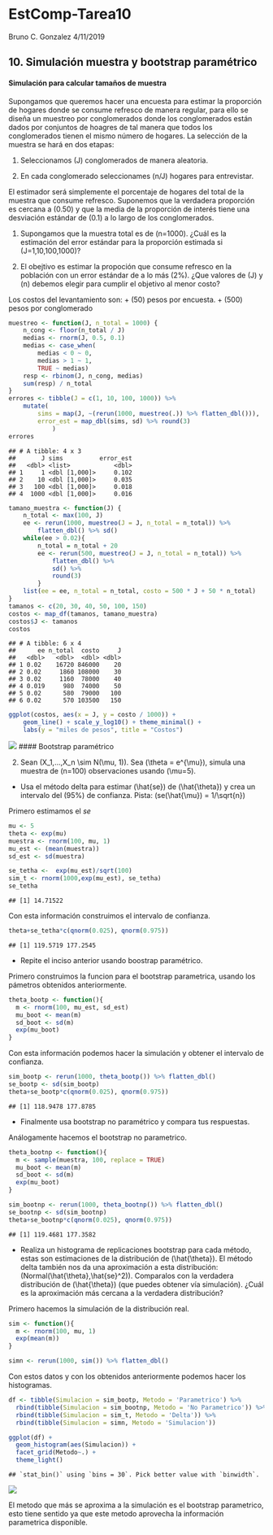 EstComp-Tarea10
================
Bruno C. Gonzalez
4/11/2019

## 10\. Simulación muestra y bootstrap paramétrico

#### Simulación para calcular tamaños de muestra

Supongamos que queremos hacer una encuesta para estimar la proporción de
hogares donde se consume refresco de manera regular, para ello se diseña
un muestreo por conglomerados donde los conglomerados están dados por
conjuntos de hoagres de tal manera que todos los conglomerados tienen el
mismo número de hogares. La selección de la muestra se hará en dos
etapas:

1.  Seleccionamos \(J\) conglomerados de manera aleatoria.

2.  En cada conglomerado seleccionames \(n/J\) hogares para entrevistar.

El estimador será simplemente el porcentaje de hogares del total de la
muestra que consume refresco. Suponemos que la verdadera proporción es
cercana a \(0.50\) y que la media de la proporción de interés tiene una
desviación estándar de \(0.1\) a lo largo de los conglomerados.

1.  Supongamos que la muestra total es de \(n=1000\). ¿Cuál es la
    estimación del error estándar para la proporción estimada si
    \(J=1,10,100,1000\)?

2.  El obejtivo es estimar la propoción que consume refresco en la
    población con un error estándar de a lo más \(2\%\). ¿Que valores de
    \(J\) y \(n\) debemos elegir para cumplir el objetivo al menor
    costo?

Los costos del levantamiento son: + \(50\) pesos por encuesta. + \(500\)
pesos por conglomerado

``` r
muestreo <- function(J, n_total = 1000) {
    n_cong <- floor(n_total / J)
    medias <- rnorm(J, 0.5, 0.1)
    medias <- case_when(
        medias < 0 ~ 0, 
        medias > 1 ~ 1,
        TRUE ~ medias)
    resp <- rbinom(J, n_cong, medias)
    sum(resp) / n_total
}
errores <- tibble(J = c(1, 10, 100, 1000)) %>% 
    mutate(
        sims = map(J, ~(rerun(1000, muestreo(.)) %>% flatten_dbl())), 
        error_est = map_dbl(sims, sd) %>% round(3)
            )
errores
```

    ## # A tibble: 4 x 3
    ##       J sims          error_est
    ##   <dbl> <list>            <dbl>
    ## 1     1 <dbl [1,000]>     0.102
    ## 2    10 <dbl [1,000]>     0.035
    ## 3   100 <dbl [1,000]>     0.018
    ## 4  1000 <dbl [1,000]>     0.016

``` r
tamano_muestra <- function(J) {
    n_total <- max(100, J)
    ee <- rerun(1000, muestreo(J = J, n_total = n_total)) %>% 
        flatten_dbl() %>% sd()
    while(ee > 0.02){
        n_total = n_total + 20
        ee <- rerun(500, muestreo(J = J, n_total = n_total)) %>% 
            flatten_dbl() %>% 
            sd() %>% 
            round(3)
        }
    list(ee = ee, n_total = n_total, costo = 500 * J + 50 * n_total)
}
tamanos <- c(20, 30, 40, 50, 100, 150)
costos <- map_df(tamanos, tamano_muestra)
costos$J <- tamanos
costos
```

    ## # A tibble: 6 x 4
    ##      ee n_total  costo     J
    ##   <dbl>   <dbl>  <dbl> <dbl>
    ## 1 0.02    16720 846000    20
    ## 2 0.02     1860 108000    30
    ## 3 0.02     1160  78000    40
    ## 4 0.019     980  74000    50
    ## 5 0.02      580  79000   100
    ## 6 0.02      570 103500   150

``` r
ggplot(costos, aes(x = J, y = costo / 1000)) +
    geom_line() + scale_y_log10() + theme_minimal() +
    labs(y = "miles de pesos", title = "Costos")
```

![](EstComp-Tarea10-BCG_files/figure-gfm/unnamed-chunk-2-1.png)<!-- -->
\#\#\#\# Bootstrap paramétrico

2.  Sean \(X_1,...,X_n \sim N(\mu, 1)\). Sea \(\theta = e^{\mu}\),
    simula una muestra de \(n=100\) observaciones usando \(\mu=5\).

<!-- end list -->

  - Usa el método delta para estimar \(\hat{se}\) de \(\hat{\theta}\) y
    crea un intervalo del \(95\%\) de confianza. Pista:
    \(se(\hat{\mu}) = 1/\sqrt{n}\)

Primero estimamos el *se*

``` r
mu <- 5
theta <- exp(mu)
muestra <- rnorm(100, mu, 1)
mu_est <- (mean(muestra))
sd_est <- sd(muestra)

se_tetha <-  exp(mu_est)/sqrt(100)
sim_t <- rnorm(1000,exp(mu_est), se_tetha)
se_tetha
```

    ## [1] 14.71522

Con esta información construimos el intervalo de confianza.

``` r
theta+se_tetha*c(qnorm(0.025), qnorm(0.975))
```

    ## [1] 119.5719 177.2545

  - Repite el inciso anterior usando boostrap paramétrico.

Primero construimos la funcion para el bootstrap parametrica, usando los
pámetros obtenidos anteriormente.

``` r
theta_bootp <- function(){
  m <- rnorm(100, mu_est, sd_est)
  mu_boot <- mean(m)
  sd_boot <- sd(m)
  exp(mu_boot)
}
```

Con esta información podemos hacer la simulación y obtener el intervalo
de confianza.

``` r
sim_bootp <- rerun(1000, theta_bootp()) %>% flatten_dbl()
se_bootp <- sd(sim_bootp)
theta+se_bootp*c(qnorm(0.025), qnorm(0.975))
```

    ## [1] 118.9478 177.8785

  - Finalmente usa bootstrap no paramétrico y compara tus respuestas.

Análogamente hacemos el bootstrap no parametrico.

``` r
theta_bootnp <- function(){
  m <- sample(muestra, 100, replace = TRUE)
  mu_boot <- mean(m)
  sd_boot <- sd(m)
  exp(mu_boot)
}

sim_bootnp <- rerun(1000, theta_bootnp()) %>% flatten_dbl()
se_bootnp <- sd(sim_bootnp)
theta+se_bootnp*c(qnorm(0.025), qnorm(0.975))
```

    ## [1] 119.4681 177.3582

  - Realiza un histograma de replicaciones bootstrap para cada método,
    estas son estimaciones de la distribución de \(\hat{\theta}\). El
    método delta también nos da una aproximación a esta distribución:
    \(Normal(\hat{\theta},\hat{se}^2)\). Comparalos con la verdadera
    distribución de \(\hat{\theta}\) (que puedes obtener vía
    simulación). ¿Cuál es la aproximación más cercana a la verdadera
    distribución?

Primero hacemos la simulación de la distribución real.

``` r
sim <- function(){
  m <- rnorm(100, mu, 1)
  exp(mean(m))
}

simn <- rerun(1000, sim()) %>% flatten_dbl()
```

Con estos datos y con los obtenidos anteriormente podemos hacer los
histogramas.

``` r
df <- tibble(Simulacion = sim_bootp, Metodo = 'Parametrico') %>% 
  rbind(tibble(Simulacion = sim_bootnp, Metodo = 'No Parametrico')) %>% 
  rbind(tibble(Simulacion = sim_t, Metodo = 'Delta')) %>% 
  rbind(tibble(Simulacion = simn, Metodo = 'Simulacion'))

ggplot(df) +
  geom_histogram(aes(Simulacion)) +
  facet_grid(Metodo~.) +
  theme_light()
```

    ## `stat_bin()` using `bins = 30`. Pick better value with `binwidth`.

![](EstComp-Tarea10-BCG_files/figure-gfm/unnamed-chunk-9-1.png)<!-- -->

El metodo que más se aproxima a la simulación es el bootstrap
parametrico, esto tiene sentido ya que este metodo aprovecha la
información parametrica disponible.
